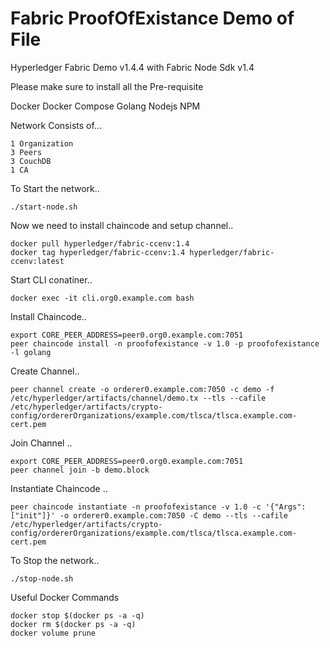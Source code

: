 # Fabric ProofOfExistance Demo of File

Hyperledger Fabric Demo v1.4.4 with Fabric Node Sdk v1.4

Please make sure to install all the Pre-requisite

Docker
Docker Compose
Golang
Nodejs
NPM


Network Consists of...
```
1 Organization
3 Peers
3 CouchDB
1 CA
```
To Start the network..

```
./start-node.sh
```

Now we need to install chaincode and setup channel..

```
docker pull hyperledger/fabric-ccenv:1.4
docker tag hyperledger/fabric-ccenv:1.4 hyperledger/fabric-ccenv:latest
```

Start CLI conatiner..
```
docker exec -it cli.org0.example.com bash
```

Install Chaincode..
```
export CORE_PEER_ADDRESS=peer0.org0.example.com:7051
peer chaincode install -n proofofexistance -v 1.0 -p proofofexistance -l golang
```


Create Channel..
```
peer channel create -o orderer0.example.com:7050 -c demo -f /etc/hyperledger/artifacts/channel/demo.tx --tls --cafile /etc/hyperledger/artifacts/crypto-config/ordererOrganizations/example.com/tlsca/tlsca.example.com-cert.pem
```

Join Channel ..

```
export CORE_PEER_ADDRESS=peer0.org0.example.com:7051
peer channel join -b demo.block
```

Instantiate Chaincode .. 

```
peer chaincode instantiate -n proofofexistance -v 1.0 -c '{"Args":["init"]}' -o orderer0.example.com:7050 -C demo --tls --cafile /etc/hyperledger/artifacts/crypto-config/ordererOrganizations/example.com/tlsca/tlsca.example.com-cert.pem
```

To Stop the network..

```
./stop-node.sh
```

Useful Docker Commands

```
docker stop $(docker ps -a -q)
docker rm $(docker ps -a -q)
docker volume prune
```
